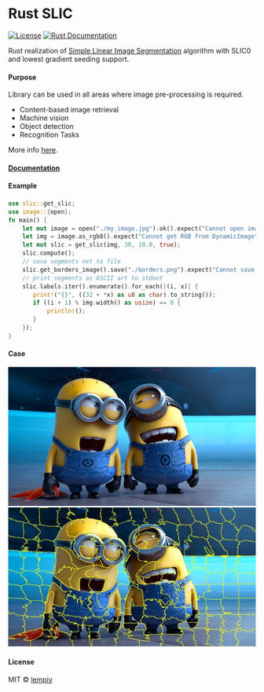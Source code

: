 # Rust SLIC

[![License](https://img.shields.io/badge/license-MIT-blue.svg)](https://github.com/lempiy/slic0/LICENSE)
[![Rust Documentation](https://img.shields.io/badge/api-rustdoc-blue.svg)](https://lempiy.github.io/slic0/doc/slic)

Rust realization of [Simple Linear Image Segmentation](http://infoscience.epfl.ch/record/177415/files/Superpixel_PAMI2011-2.pdf) 
algorithm with SLIC0 and lowest gradient seeding support.

#### Purpose

Library can be used in all areas where image pre-processing is required. 
* Content-based image retrieval
* Machine vision
* Object detection
* Recognition Tasks

More info [here](https://en.wikipedia.org/wiki/Image_segmentation).

#### [Documentation](https://lempiy.github.io/slic0/doc/slic)

#### Example

```rust
use slic::get_slic;
use image::{open};
fn main() {
    let mut image = open("./my_image.jpg").ok().expect("Cannot open image");
    let img = image.as_rgb8().expect("Cannot get RGB from DynamicImage");
    let mut slic = get_slic(img, 30, 10.0, true);
    slic.compute();
    // save segments net to file
    slic.get_borders_image().save("./borders.png").expect("Cannot save image on disk");
    // print segments as ASCII art to stdout
    slic.labels.iter().enumerate().for_each(|(i, x)| {
       print!("{}", ((32 + *x) as u8 as char).to_string());
       if ((i + 1) % img.width() as usize) == 0 {
           println!();
       }
    });
}
```

#### Case

![test.jpg](./fixture/test.jpg)
![test.jpg](./fixture/test_borders.jpg)


#### License

MIT © [lempiy](https://github.com/lempiy)
